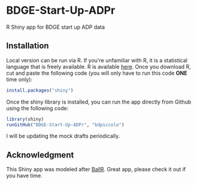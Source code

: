 # BDGE-Start-Up-ADPr
R Shiny app for BDGE start up ADP data

## Installation

Local version can be run via R.  If you're unfamiliar with R, it is a statistical language that is freely available.  R is available [here](https://cran.r-project.org/).  Once you download R, cut and paste the following code (you will only have to run this code __ONE__ time only):

```r
install.packages("shiny")
```

Once the shiny library is installed, you can run the app directly from Github using the following code:

```r
library(shiny)
runGitHub("BDGE-Start-Up-ADPr", "bdpiccolo")
```

I will be updating the mock drafts periodically.  


## Acknowledgment

This Shiny app was modeled after [BallR](https://github.com/toddwschneider/ballr).  Great app, please check it out if you have time.
